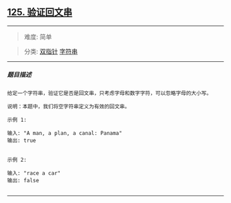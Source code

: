## [125. 验证回文串](https://leetcode-cn.com/problems/valid-palindrome/)

---

> 难度: 简单

> 分类:  [双指针](https://leetcode-cn.com/tag/two-pointers/)  [字符串](https://leetcode-cn.com/tag/string/) 

---

##### 题目描述

```
给定一个字符串，验证它是否是回文串，只考虑字母和数字字符，可以忽略字母的大小写。

说明：本题中，我们将空字符串定义为有效的回文串。

示例 1:

输入: "A man, a plan, a canal: Panama"
输出: true


示例 2:

输入: "race a car"
输出: false


```

---

